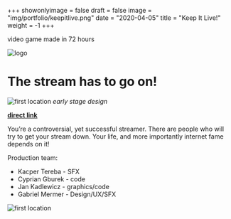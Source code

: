 +++
showonlyimage = false
draft = false
image = "img/portfolio/keepitlive.png"
date = "2020-04-05"
title = "Keep It Live!"
weight = -1
+++

video game made in 72 hours 
<!--more-->

![logo](/img/portfolio/keepitlive.png)


# The stream has to go on!

![first location](/img/portfolio/live1.png)
*early stage design*


[**direct link**](https://zubrzysta.itch.io/keep-it-live)


You’re a controversial, yet successful streamer. There are people who will try to get your stream down. Your life, and more importantly internet fame depends on it!

Production team:

* Kacper Tereba - SFX
* Cyprian Gburek - code
* Jan Kadlewicz - graphics/code
* Gabriel Mermer - Design/UX/SFX



![first location](/img/portfolio/live2.png)
